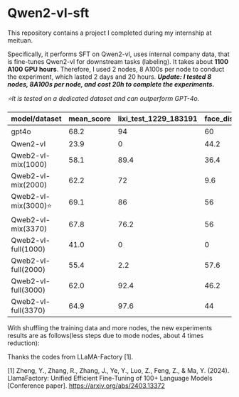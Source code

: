 # Qwen2-vl-sft

This repository contains a project I completed during my internship at meituan. 

Specifically, it performs SFT on Qwen2-vl, uses internal company data, that is fine-tunes Qwen2-vl for downstream tasks (labeling). It takes about **1100 A100 GPU hours**. Therefore, I used 2 nodes, 8 A100s per node to conduct the experiment, which lasted 2 days and 20 hours. ***Update: I tested 8 nodes, 8A100s per node, and cost 20h to complete the experiments.***

*⭐️It is tested on a dedicated dataset and can outperform GPT-4o.*


| model/dataset                | mean_score               | lixi_test_1229_183191 | face_disney_pixal_boys_183111 | secure_sexyxjj_fp_1222_182501 | secure_sexyxjj_fn_1222_182443 | secure_white_pic_230711_2000_181421 | secure_white_pic_230711_2000_181422 | ocr_sec_txiang_contact_231218_181486 | secure_normal_trainset_180944 | secure_normal_validset_180821 | face_huhang_helmet_tie_train_3_183171 | face_pixar_20231207_180654 | gun_knife_detec_co_1_179790 | secure_xjj_compensate_1206_180420 | face_pattern_mask_2023_179911 | draw_240_round2_eyeball_crop_filter_outer_179901 | image_app_tagreversenormal_1018_1025_5k_179059 | secure_logop2p3_cls_v3_diedai_crop_178502 | ocr_sec_txiang_contact_231128_178725 | ocr_sec_txiang_lowrisk_231128_178416 | secure_smoke_detection_v10_178130 |
|------------------------------|--------------------------------|-----------------------|-------------------------------|-------------------------------|-------------------------------|---------------------------------------|---------------------------------------|---------------------------------------|-----------------------------|-----------------------------|--------------------------------------------|---------------------------|----------------------------|-------------------------------|---------------------------|----------------------------------------------|----------------------------------------------|---------------------------------------------|---------------------------------------------|---------------------------------------------|---------------------------------------------|
| gpt4o                        | 68.2                           | 94                    | 60                            | 51                            | 80                            | 70.8                                  | 98                                    | 0(违规信息)                           | 89                          | 89                          | 30                                         | 31                        | 84                         | 44                            | 97                        | 0(无法推理)                                          | 18                                           | 63                                        | 79                                          | 90                                          | 60                                          |
| Qwen2-vl                     | 23.9                           | 0                     | 44.2                          | 4.6                           | 75.4                          | 12.5                                  | 13.8                                  | 91.2                                  | 43.4                        | 41                          | 25.6                                       | 15.2                      | 0                          | 1                             | 87.2                      | 4.12                                             | 1.8                                          | 97.4                                     | 13.8                                       | 3.2                                        | 0.6                                         |
| Qweb2-vl-mix(1000)           | 58.1                           | 89.4                  | 36.4                          | 67.8                          | 80.8                          | 75                                   | 93.2                                  | 56.2                                  | 78.4                        | 82.6                        | 58.8                                       | 16.6                      | 56.2                       | 69                            | 99.2                      | 2.6                                              | 13.4                                         | 98                                        | 1                                          | 11                                         | 20.2                                        |
| Qweb2-vl-mix(2000)           | 62.2                           | 72                    | 9.6                           | 67.8                          | 83.6                          | 72.9                                  | 97.4                                  | 87.8                                  | 92.6                        | 93.4                        | 62.2                                       | 16.6                      | 28                         | 66.4                          | 99.8                      | 3.47                                             | 54.2                                         | 98                                        | 19.6                                       | 66.4                                       | 19.8                                        |
| Qweb2-vl-mix(3000)⭐️          | 69.1                           | 86                    | 56                            | 67.8                          | 82.6                          | 70.8                                  | 97.6                                  | 90.6                                  | 93                          | 92.4                        | 67                                         | 16.6                      | 81.2                       | 66.2                          | 99.6                      | 5.21                                             | 60                                           | 98                                        | 19.2                                       | 69.8                                       | 21.2                                        |
| Qweb2-vl-mix(3370)           | 67.8                           | 76.2                  | 56                            | 67.8                          | 81.4                          | 72.9                                  | 96.6                                  | 90.6                                  | 90.6                        | 92.6                        | 66.2                                       | 16.6                      | 76                         | 66.6                          | 99.6                      | 4.99                                             | 59.2                                         | 98                                        | 18.8                                       | 68                                         | 19                                          |
| Qweb2-vl-full(1000)          | 41.0                           | 0                     | 0                             | 51                            | 79.4                          | 58.3                                  | 88.6                                  | 5                                     | 45.2                        | 45.6                        | 37                                         | 16.6                      | 0                          | 61.6                          | 99                        | 0                                                | 6.4                                          | 97.4                                     | 14                                         | 7.2                                        | 31.4                                        |
| Qweb2-vl-full(2000)          | 55.4                           | 2.2                   | 57.6                          | 67.8                          | 80                            | 62.5                                  | 93.4                                  | 90.4                                  | 82.8                        | 88.2                        | 30.8                                       | 16.6                      | 10.2                       | 66.4                          | 99.2                      | 5.21                                             | 35.2                                         | 98.2                                     | 19.4                                       | 73.4                                       | 14.2                                        |
| Qweb2-vl-full(3000)          | 62.0                           | 92.4                  | 46.2                          | 67.8                          | 80.6                          | 62.5                                  | 91.8                                  | 83.8                                  | 83.8                        | 88                          | 31.8                                       | 16.4                      | 62.6                       | 71.6                          | 99.2                      | 5.21                                             | 23.8                                         | 98                                        | 19                                         | 50.6                                       | 30                                          |
| Qweb2-vl-full(3370)          | 64.9                           | 97.6                  | 44                            | 67.8                          | 80.8                          | 62.5                                  | 92.4                                  | 84.6                                  | 84.6                        | 89.2                        | 60.8                                       | 16                        | 70.4                       | 71                            | 99.2                      | 16.9                                             | 26.2                                         | 98.2                                     | 20.8                                       | 56                                         | 31                                          |

With shuffling the training data and more nodes, the new experiments results are as follows(less steps due to mode nodes, about 4 times reduction):



Thanks the codes from LLaMA-Factory [1].

[1] Zheng, Y., Zhang, R., Zhang, J., Ye, Y., Luo, Z., Feng, Z., & Ma, Y. (2024). LlamaFactory: Unified Efficient Fine-Tuning of 100+ Language Models [Conference paper]. https://arxiv.org/abs/2403.13372
